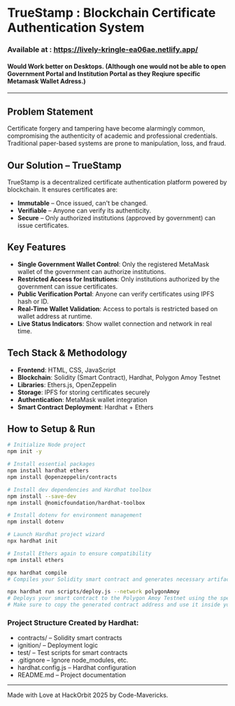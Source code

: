 # TrueStamp : Blockchain Certificate Authentication System

### Available at : https://lively-kringle-ea06ae.netlify.app/
#### Would Work better on Desktops. (Although one would not be able to open Government Portal and Institution Portal as they Reqiure specific Metamask Wallet Adress.)
---
## Problem Statement
Certificate forgery and tampering have become alarmingly common, compromising the authenticity of academic and professional credentials. Traditional paper-based systems are prone to manipulation, loss, and fraud.

## Our Solution – TrueStamp
TrueStamp is a decentralized certificate authentication platform powered by blockchain. It ensures certificates are:
- **Immutable**  – Once issued, can't be changed.
- **Verifiable**  – Anyone can verify its authenticity.
- **Secure**  – Only authorized institutions (approved by government) can issue certificates.

## Key Features
- **Single Government Wallet Control**: Only the registered MetaMask wallet of the government can authorize institutions.
- **Restricted Access for Institutions**: Only institutions authorized by the government can issue certificates.
- **Public Verification Portal**: Anyone can verify certificates using IPFS hash or ID.
- **Real-Time Wallet Validation**: Access to portals is restricted based on wallet address at runtime.
- **Live Status Indicators**: Show wallet connection and network in real time.

## Tech Stack & Methodology
- **Frontend**: HTML, CSS, JavaScript
- **Blockchain**: Solidity (Smart Contract), Hardhat, Polygon Amoy Testnet
- **Libraries**: Ethers.js, OpenZeppelin
- **Storage**: IPFS for storing certificates securely
- **Authentication**: MetaMask wallet integration
- **Smart Contract Deployment**: Hardhat + Ethers

## How to Setup & Run

```bash
# Initialize Node project
npm init -y

# Install essential packages
npm install hardhat ethers
npm install @openzeppelin/contracts

# Install dev dependencies and Hardhat toolbox
npm install --save-dev
npm install @nomicfoundation/hardhat-toolbox

# Install dotenv for environment management
npm install dotenv

# Launch Hardhat project wizard
npx hardhat init

# Install Ethers again to ensure compatibility
npm install ethers

npx hardhat compile
# Compiles your Solidity smart contract and generates necessary artifacts in the artifacts/ and cache/ folders.

npx hardhat run scripts/deploy.js --network polygonAmoy
# Deploys your smart contract to the Polygon Amoy Testnet using the specified script.
# Make sure to copy the generated contract address and use it inside your frontend JavaScript code for interaction.
```

### Project Structure Created by Hardhat:
- contracts/ – Solidity smart contracts
- ignition/ – Deployment logic
- test/ – Test scripts for smart contracts
- .gitignore – Ignore node_modules, etc.
- hardhat.config.js – Hardhat configuration
- README.md – Project documentation

---

Made with Love at HackOrbit 2025 by Code-Mavericks.
